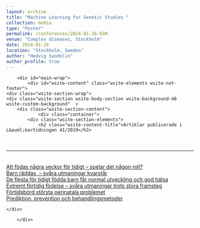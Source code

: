 ```yaml
---
layout: archive
title: "Machine Learning for Genetic Studies "
collection: media
type: "Poster"
permalink: /conferences/2024-01-26-GSM
venue: "Complex diseases, Stockholm"
date: 2024-01-26
location: "Stockholm, Sweden"
author: "Hedvig Sundelin"
author_profile: true
---
```

		<div id="main-wrap">
			<div id="wsite-content" class="wsite-elements wsite-not-footer">
	<div class="wsite-section-wrap">
	<div class="wsite-section wsite-body-section wsite-background-48 wsite-custom-background"  >
		<div class="wsite-section-content">
				<div class="container">
			<div class="wsite-section-elements">
				<h2 class="wsite-content-title">Artiklar publicerade i L&auml;kartidningen 41/2019</h2>

<div><div style="height: 20px; overflow: hidden; width: 100%;"></div>
<hr class="styled-hr" style="width:100%;"></hr>
<div style="height: 20px; overflow: hidden; width: 100%;"></div></div>

<div class="paragraph"><a href="http://lakartidningen.se/Klinik-och-vetenskap/Temaartikel/2019/10/Att-fodas-nagra-veckor-for-tidigt--spelar-det-nagon-roll/" target="_blank">Att f&ouml;das n&aring;gra veckor f&ouml;r tidigt &ndash; spelar det n&aring;gon roll?</a></div>

<div class="paragraph"><a href="http://lakartidningen.se/Klinik-och-vetenskap/Temainledning/2019/10/Barn-raddas--svara-utmaningar-kvarstar/" target="_blank">Barn r&auml;ddas &nbsp;&ndash; sv&aring;ra utmaningar kvarst&aring;r</a></div>

<div class="paragraph"><a href="http://lakartidningen.se/Klinik-och-vetenskap/Temaartikel/2019/10/De-flesta-for-tidigt-fodda-barn-far-normal-utveckling-och-god-halsa/" target="_blank">De flesta f&ouml;r tidigt f&ouml;dda barn f&aring;r normal utveckling och god h&auml;lsa</a></div>

<div class="paragraph"><a href="http://lakartidningen.se/Klinik-och-vetenskap/Temaartikel/2019/10/Extremt-fortidig-fodelse--svara-utmaningar-trots-stora-framsteg/" target="_blank">Extremt f&ouml;rtidig f&ouml;delse &ndash; sv&aring;ra utmaningar trots stora framsteg</a></div>

<div class="paragraph"><a href="http://lakartidningen.se/Klinik-och-vetenskap/Temaartikel/2019/10/Fortidsbord-storsta-perinatala-problemet/" target="_blank">F&ouml;rtidsb&ouml;rd st&ouml;rsta perinatala problemet</a><br /></div>

<div class="paragraph"><a href="http://lakartidningen.se/Klinik-och-vetenskap/Temaartikel/2019/10/Prediktion-prevention-och-behandlingsmetoder/" target="_blank">Prediktion, prevention och behandlingsmetoder</a><br /></div>
			</div>
		</div>
			</div>

	</div>
</div>

</div>

		</div>
